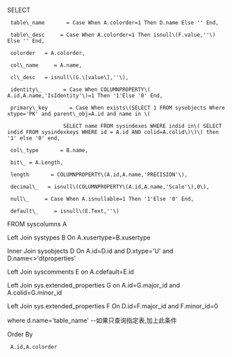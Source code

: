 SELECT

     table\_name       = Case When A.colorder=1 Then D.name Else '' End,

     table\_desc     = Case When A.colorder=1 Then isnull\(F.value,''\) Else '' End,

     colorder   = A.colorder,

     col\_name     = A.name,

     cl\_desc   = isnull\(G.\[value\],''\),

     identity\_       = Case When COLUMNPROPERTY\( A.id,A.name,'IsIdentity'\)=1 Then '1'Else '0' End,

     primary\_key       = Case When exists\(SELECT 1 FROM sysobjects Where xtype='PK' and parent\_obj=A.id and name in \(

                      SELECT name FROM sysindexes WHERE indid in\( SELECT indid FROM sysindexkeys WHERE id = A.id AND colid=A.colid\)\)\) then '1' else '0' end,

     col\_type       = B.name,

     bit\_ = A.Length,

     length       = COLUMNPROPERTY\(A.id,A.name,'PRECISION'\),

     decimal\_   = isnull\(COLUMNPROPERTY\(A.id,A.name,'Scale'\),0\),

     null\_     = Case When A.isnullable=1 Then '1'Else '0' End,

     default\_     = isnull\(E.Text,''\)

 FROM syscolumns A 

 Left Join systypes B On A.xusertype=B.xusertype

 Inner Join sysobjects D On  A.id=D.id  and D.xtype='U' and  D.name&lt;&gt;'dtproperties' 

 Left Join syscomments E on A.cdefault=E.id

 Left Join sys.extended\_properties  G on A.id=G.major\_id and A.colid=G.minor\_id

 Left Join  sys.extended\_properties F On D.id=F.major\_id and F.minor\_id=0

 where d.name='table\_name'    --如果只查询指定表,加上此条件

 Order By

     A.id,A.colorder

